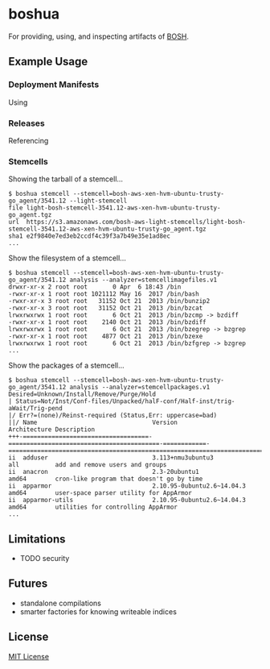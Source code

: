 # boshua

For providing, using, and inspecting artifacts of [BOSH](https://bosh.io/).


## Example Usage


### Deployment Manifests

Using


### Releases

Referencing


### Stemcells

Showing the tarball of a stemcell...

    $ boshua stemcell --stemcell=bosh-aws-xen-hvm-ubuntu-trusty-go_agent/3541.12 --light-stemcell
    file light-bosh-stemcell-3541.12-aws-xen-hvm-ubuntu-trusty-go_agent.tgz
    url  https://s3.amazonaws.com/bosh-aws-light-stemcells/light-bosh-stemcell-3541.12-aws-xen-hvm-ubuntu-trusty-go_agent.tgz
    sha1 e2f9840e7ed3eb2ccdf4c39f3a7b49e35e1ad8ec
    ...

Show the filesystem of a stemcell...

    $ boshua stemcell --stemcell=bosh-aws-xen-hvm-ubuntu-trusty-go_agent/3541.12 analysis --analyzer=stemcellimagefiles.v1
    drwxr-xr-x 2 root root       0 Apr  6 18:43 /bin
    -rwxr-xr-x 1 root root 1021112 May 16  2017 /bin/bash
    -rwxr-xr-x 3 root root   31152 Oct 21  2013 /bin/bunzip2
    -rwxr-xr-x 3 root root   31152 Oct 21  2013 /bin/bzcat
    lrwxrwxrwx 1 root root       6 Oct 21  2013 /bin/bzcmp -> bzdiff
    -rwxr-xr-x 1 root root    2140 Oct 21  2013 /bin/bzdiff
    lrwxrwxrwx 1 root root       6 Oct 21  2013 /bin/bzegrep -> bzgrep
    -rwxr-xr-x 1 root root    4877 Oct 21  2013 /bin/bzexe
    lrwxrwxrwx 1 root root       6 Oct 21  2013 /bin/bzfgrep -> bzgrep
    ...

Show the packages of a stemcell...

    $ boshua stemcell --stemcell=bosh-aws-xen-hvm-ubuntu-trusty-go_agent/3541.12 analysis --analyzer=stemcellpackages.v1
    Desired=Unknown/Install/Remove/Purge/Hold
    | Status=Not/Inst/Conf-files/Unpacked/halF-conf/Half-inst/trig-aWait/Trig-pend
    |/ Err?=(none)/Reinst-required (Status,Err: uppercase=bad)
    ||/ Name                                Version                                    Architecture Description
    +++-===================================-==========================================-============-===============================================================================
    ii  adduser                             3.113+nmu3ubuntu3                          all          add and remove users and groups
    ii  anacron                             2.3-20ubuntu1                              amd64        cron-like program that doesn't go by time
    ii  apparmor                            2.10.95-0ubuntu2.6~14.04.3                 amd64        user-space parser utility for AppArmor
    ii  apparmor-utils                      2.10.95-0ubuntu2.6~14.04.3                 amd64        utilities for controlling AppArmor
    ...


## Limitations

 * TODO security


## Futures

 * standalone compilations
 * smarter factories for knowing writeable indices


## License

[MIT License](LICENSE)
